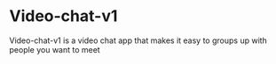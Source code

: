 # Video-chat-v1

Video-chat-v1 is a video chat app that makes it easy to groups up with people you want to meet

